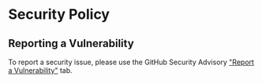 # Security Policy

## Reporting a Vulnerability

To report a security issue, please use the GitHub Security Advisory ["Report a Vulnerability"](https://github.com/pronovic/gtml/security/advisories/new) tab.
